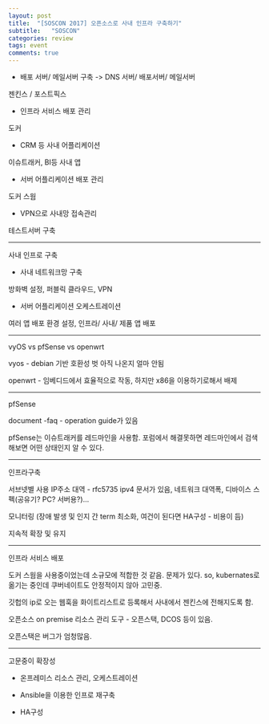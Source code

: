 ```yaml
---
layout: post
title:  "[SOSCON 2017] 오픈소스로 사내 인프라 구축하기"
subtitle:   "SOSCON"
categories: review
tags: event
comments: true
---
```


- 배포 서버/ 메일서버 구축 -> DNS 서버/ 배포서버/ 메일서버

젠킨스 / 포스트픽스

- 인프라 서비스 배포 관리

도커

- CRM 등 사내 어플리케이션

이슈트래커, BI등 사내 앱

- 서버 어플리케이션 배포 관리

도커 스웜

- VPN으로 사내망 접속관리

테스트서버 구축

---

사내 인프로 구축

- 사내 네트워크망 구축

방화벽 설정, 퍼블릭 클라우드, VPN

- 서버 어플리케이션 오케스트레이션

여러 앱 배포 환경 설정, 인프라/ 사내/ 제품 앱 배포

---

vyOS vs pfSense vs openwrt

vyos - debian 기반 호환성 벗 아직 나온지 얼마 안됨

openwrt - 임베디드에서 효율적으로 작동, 하지만 x86을 이용하기로해서 배제

---

pfSense

document -faq - operation guide가 있음

pfSense는 이슈트래커를 레드마인을 사용함. 포럼에서 해결못하면 레드마인에서 검색해보면 어떤 상태인지 알 수 있다.

---

인프라구축 

서브넷별 사용 IP주소 대역 - rfc5735 ipv4 문서가 있음, 네트워크 대역폭, 디바이스 스펙(공유기? PC? 서버용?)... 

모니터링 (장애 발생 및 인지 간 term 최소화, 여건이 된다면 HA구성 - 비용이 듬)

지속적 확장 및 유지

---

인프라 서비스 배포

도커 스웜을 사용중이었는데 소규모에 적합한 것 같음. 문제가 있다. so, kubernates로 옮기는 중인데 쿠버네이트도 안정적이지 않아 고민중.

깃헙의 ip로 오는 웹훅을 화이트리스트로 등록해서 사내에서 젠킨스에 전해지도록 함.

오픈소스 on premise 리소스 관리 도구 - 오픈스택, DCOS 등이 있음.

오픈스택은 버그가 엄청많음.

---

고문중이 확장성

- 온프레미스 리소스 관리, 오케스트레이션

- Ansible을 이용한 인프로 재구축

- HA구성